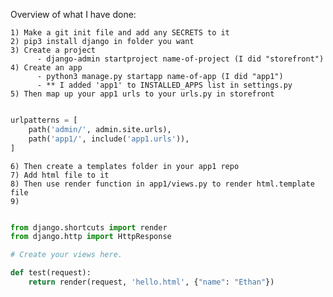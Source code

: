 Overview of what I have done:

    1) Make a git init file and add any SECRETS to it
    2) pip3 install django in folder you want
    3) Create a project
          - django-admin startproject name-of-project (I did "storefront")
    4) Create an app
          - python3 manage.py startapp name-of-app (I did "app1")
          - ** I added 'app1' to INSTALLED_APPS list in settings.py
    5) Then map up your app1 urls to your urls.py in storefront
```python

urlpatterns = [
    path('admin/', admin.site.urls),
    path('app1/', include('app1.urls')),
]

   ```
    6) Then create a templates folder in your app1 repo
    7) Add html file to it
    8) Then use render function in app1/views.py to render html.template file
    9) 
```python 

from django.shortcuts import render
from django.http import HttpResponse 

# Create your views here.

def test(request):
    return render(request, 'hello.html', {"name": "Ethan"})

```
